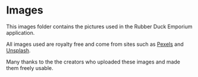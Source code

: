 ﻿# Images

This images folder contains the pictures used in the Rubber Duck Emporium application.

All images used are royalty free and come from sites such as [Pexels](https://www.pexels.com/) and [Unsplash](https://unsplash.com/).

Many thanks to the the creators who uploaded these images and made them freely usable.